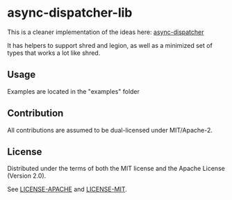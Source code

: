 # async-dispatcher-lib

This is a cleaner implementation of the ideas here: [async-dispatcher](https://github.com/aclysma/async-dispatcher)

It has helpers to support shred and legion, as well as a minimized set of types that works a lot like shred.

## Usage

Examples are located in the "examples" folder

## Contribution

All contributions are assumed to be dual-licensed under MIT/Apache-2.

## License

Distributed under the terms of both the MIT license and the Apache License (Version 2.0).

See [LICENSE-APACHE](LICENSE-APACHE) and [LICENSE-MIT](LICENSE-MIT).

